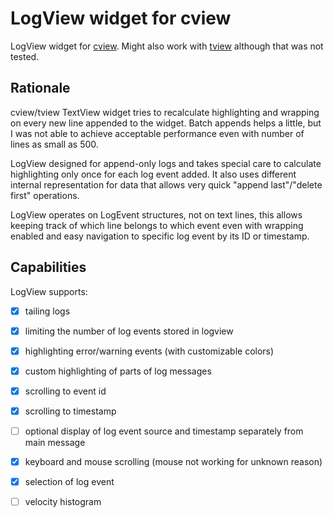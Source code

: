 # LogView widget for cview

LogView widget for [cview](https://gitlab.com/tslocum/cview). Might also work with [tview](https://github.com/rivo/tview) 
although that was not tested.

## Rationale

cview/tview TextView widget tries to recalculate highlighting and wrapping on every new line appended to the
widget. Batch appends helps a little, but I was not able to achieve acceptable performance even with number of
lines as small as 500.

LogView designed for append-only logs and takes special care to calculate highlighting only once for each
log event added. It also uses different internal representation for data that allows very quick 
"append last"/"delete first" operations.

LogView operates on LogEvent structures, not on text lines, this allows keeping track of which line belongs to
which event even with wrapping enabled and easy navigation to specific log event by its ID or timestamp.

## Capabilities

LogView supports:

 - [x] tailing logs
 - [x] limiting the number of log events stored in logview
 - [x] highlighting error/warning events (with customizable colors)
 - [x] custom highlighting of parts of log messages
 - [x] scrolling to event id
 - [x] scrolling to timestamp  
 - [ ] optional display of log event source and timestamp separately from main message
 - [x] keyboard and mouse scrolling (mouse not working for unknown reason)
 - [x] selection of log event
 - [ ] velocity histogram
 